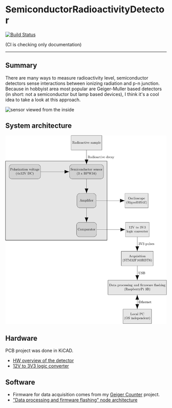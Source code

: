 # SemiconductorRadioactivityDetector

[![Build Status](https://travis-ci.com/RobertGawron/SemiconductorRadioactivityDetector.svg?branch=master)](https://travis-ci.com/RobertGawron/SemiconductorRadioactivityDetector)

(CI is checking only documentation)

---

## Summary

There are many ways to measure radioactivity level, semiconductor detectors sense interactions between ionizing radiation and p-n junction. Because in hobbyist area most popular are Geiger-Muller based detectors (in short: not a semiconductor but lamp based devices), I think it's a cool idea to take a look at this approach.

![sensor viewed from the inside](https://1.bp.blogspot.com/-7oBQ1ETBhvU/XMwRGNKZN2I/AAAAAAAAHOM/hjzkPQSv9h0YTSOj255yFZFmSvXWYKPdQCLcBGAs/s1600/IMG_3274.JPG)


## System architecture

![architecture](https://raw.githubusercontent.com/RobertGawron/SemiconductorRadioactivityDetector/master/Documentation/Diagrams/ArchitectureOverview-1.png)


## Hardware

PCB project was done in KiCAD.

* [HW overview of the detector
](https://github.com/RobertGawron/SemiconductorRadioactivityDetector/wiki/HW-overview-of-the-detector) 
* [12V  to  3V3 logic converter
](https://github.com/RobertGawron/SemiconductorRadioactivityDetector/wiki/12V--to--3V3-logic-converter) 


## Software

* Firmware for data acquisition comes from my [Geiger Counter](https://github.com/RobertGawron/GeigerMullerCounter) project.
* ["Data processing and firmware flashing" node architecture
](https://github.com/RobertGawron/SemiconductorRadioactivityDetector/wiki/%22Data-processing-and-firmware-flashing%22-node-architecture)
